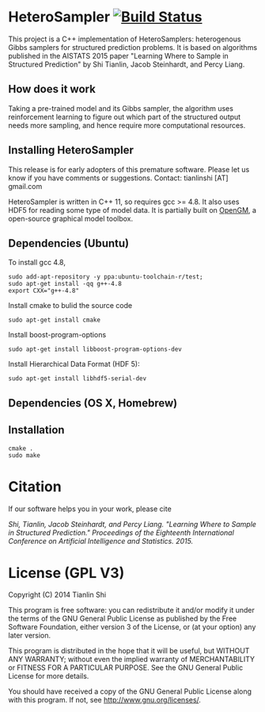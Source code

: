 HeteroSampler [![Build Status](https://travis-ci.org/strin/HeteroSampler.svg?branch=release)](https://travis-ci.org/strin/HeteroSampler)
=============

This project is a C++ implementation of HeteroSamplers: heterogenous Gibbs samplers for structured prediction problems. It is based on algorithms published in the AISTATS 2015 paper "Learning Where to Sample in Structured Prediction" by Shi Tianlin, Jacob Steinhardt, and Percy Liang. 

How does it work
----------------
Taking a pre-trained model and its Gibbs sampler, the algorithm uses reinforcement learning to figure out which part of the structured output needs more sampling, and hence require more computational resources. 


Installing HeteroSampler
-------------
This release is for early adopters of this premature software. Please let us know if you have comments or suggestions. Contact: tianlinshi [AT] gmail.com


HeteroSampler is written in C++ 11, so requires gcc >= 4.8. It also uses HDF5 for reading some type of model data. It is partially built on <a href="http://hci.iwr.uni-heidelberg.de/opengm2/">OpenGM</a>, a open-source graphical model toolbox. 

Dependencies (Ubuntu)
---------------------
To install gcc 4.8, 

```
sudo add-apt-repository -y ppa:ubuntu-toolchain-r/test;
sudo apt-get install -qq g++-4.8
export CXX="g++-4.8"
```

Install cmake to bulid the source code

```
sudo apt-get install cmake
```

Install boost-program-options

```
sudo apt-get install libboost-program-options-dev
```

Install Hierarchical Data Format (HDF 5):

```
sudo apt-get install libhdf5-serial-dev
```


Dependencies (OS X, Homebrew)
-----------------------------

Installation
-------------
```
cmake .
sudo make 
```


Citation
========
If our software helps you in your work, please cite 

<i>Shi, Tianlin, Jacob Steinhardt, and Percy Liang. "Learning Where to Sample in Structured Prediction." Proceedings of the Eighteenth International Conference on Artificial Intelligence and Statistics. 2015.</i>

License (GPL V3)
========

Copyright (C) 2014 Tianlin Shi

This program is free software: you can redistribute it and/or modify
it under the terms of the GNU General Public License as published by
the Free Software Foundation, either version 3 of the License, or
(at your option) any later version.

This program is distributed in the hope that it will be useful,
but WITHOUT ANY WARRANTY; without even the implied warranty of
MERCHANTABILITY or FITNESS FOR A PARTICULAR PURPOSE.  See the
GNU General Public License for more details.

You should have received a copy of the GNU General Public License
along with this program.  If not, see <http://www.gnu.org/licenses/>.






